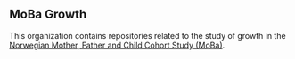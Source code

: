 ## MoBa Growth

This organization contains repositories related to the study of growth in the [Norwegian Mother, Father and Child Cohort Study (MoBa)](www.fhi.no/en/studies/moba).


